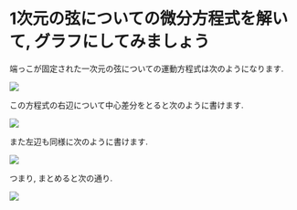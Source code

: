 # 1次元の弦についての微分方程式を解いて, グラフにしてみましょう

端っこが固定された一次元の弦についての運動方程式は次のようになります.

<img src="https://latex.codecogs.com/gif.latex?\frac{\partial^2}{\partial&space;t^2}u(x,t)=k\frac{\partial^2}{\partial&space;x^2}u(x,t)" />

この方程式の右辺について中心差分をとると次のように書けます.

<img src="https://latex.codecogs.com/gif.latex?(R.H.S)\approx&space;k\frac{U(x-\Delta&space;x,t)-2u(x,t)+u(x+\Delta&space;x,t)}{\Delta&space;x^2}" />

また左辺も同様に次のように書けます.

<img src="https://latex.codecogs.com/gif.latex?(L.H.S)\approx&space;k\frac{U(x,t-\Delta&space;t)-2u(x,t)+u(x,t+\Delta&space;t)}{\Delta&space;t^2}" />

つまり, まとめると次の通り.

<img src="https://latex.codecogs.com/gif.latex?u(x,t+\Delta&space;t)\approx&space;2u(x,t)-u(x,t-\Delta&space;t)+\frac{\Delta&space;t^2k}{\Delta&space;x^2}\frac{U(x+\Delta&space;x,t)-2u(x,t)+u(x+\Delta&space;x,t)}{\Delta&space;x^2}" />

